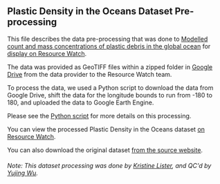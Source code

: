## Plastic Density in the Oceans Dataset Pre-processing
This file describes the data pre-processing that was done to [Modelled count and mass concentrations of plastic debris in the global ocean](https://app.dumpark.com/seas-of-plastic-2/#) for [display on Resource Watch](https://resourcewatch.org/data/explore/d43690a2-75cc-473c-bf41-7af938ccf280).

The data was provided as GeoTIFF files within a zipped folder in [Google Drive](https://drive.google.com/file/d/0B4XxjklEZhMtOEVHLXc1WlM5Wm8/view) from the data provider to the Resource Watch team.

To process the data, we used a Python script to download the data from Google Drive, shift the data for the longitude bounds to run from -180 to 180, and uploaded the data to Google Earth Engine.

Please see the [Python script](https://github.com/resource-watch/data-pre-processing/blob/master/ocn_016_rw0_ocean_plastics/ocn_016_rw0_ocean_plastics_preprocessing.py) for more details on this processing.

You can view the processed Plastic Density in the Oceans dataset [on Resource Watch](https://resourcewatch.org/data/explore/d43690a2-75cc-473c-bf41-7af938ccf280).

You can also download the original dataset [from the source website](https://drive.google.com/file/d/0B4XxjklEZhMtOEVHLXc1WlM5Wm8/view).

###### Note: This dataset processing was done by [Kristine Lister](https://www.wri.org/profile/kristine-lister), and QC'd by [Yujing Wu](https://www.wri.org/profile/yujing-wu).
